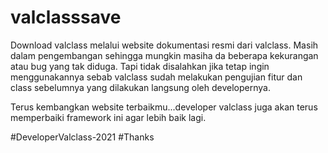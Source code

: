 # valclasssave

Download valclass melalui website dokumentasi resmi dari valclass.
Masih dalam pengembangan sehingga mungkin masiha da beberapa kekurangan atau bug yang tak diduga.
Tapi tidak disalahkan jika tetap ingin menggunakannya sebab valclass sudah melakukan pengujian fitur dan class sebelumnya yang dilakukan langsung
oleh developernya.

Terus kembangkan website terbaikmu...developer valclass juga akan terus memperbaiki framework ini agar lebih baik lagi.

#DeveloperValclass-2021 #Thanks
